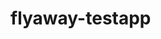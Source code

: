 # flyaway-testapp
<!-- BEGINNING OF PRE-COMMIT-TERRAFORM DOCS HOOK -->

<!-- END OF PRE-COMMIT-TERRAFORM DOCS HOOK -->